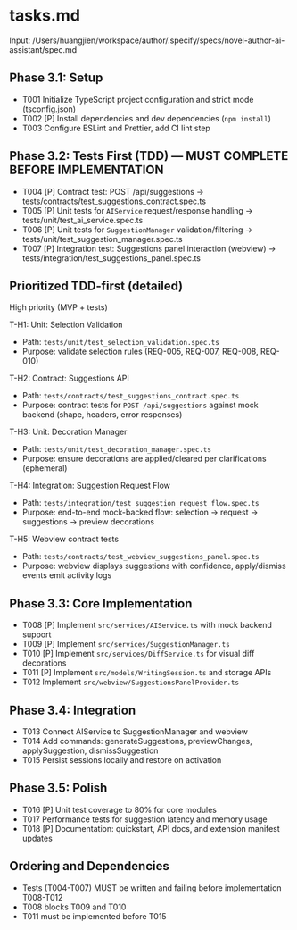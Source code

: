 # tasks.md

Input: /Users/huangjien/workspace/author/.specify/specs/novel-author-ai-assistant/spec.md

## Phase 3.1: Setup
- T001 Initialize TypeScript project configuration and strict mode (tsconfig.json)
- T002 [P] Install dependencies and dev dependencies (`npm install`)
- T003 Configure ESLint and Prettier, add CI lint step

## Phase 3.2: Tests First (TDD) — MUST COMPLETE BEFORE IMPLEMENTATION
- T004 [P] Contract test: POST /api/suggestions → tests/contracts/test_suggestions_contract.spec.ts
- T005 [P] Unit tests for `AIService` request/response handling → tests/unit/test_ai_service.spec.ts
- T006 [P] Unit tests for `SuggestionManager` validation/filtering → tests/unit/test_suggestion_manager.spec.ts
- T007 [P] Integration test: Suggestions panel interaction (webview) → tests/integration/test_suggestions_panel.spec.ts

## Prioritized TDD-first (detailed)

High priority (MVP + tests)

T-H1: Unit: Selection Validation
- Path: `tests/unit/test_selection_validation.spec.ts`
- Purpose: validate selection rules (REQ-005, REQ-007, REQ-008, REQ-010)

T-H2: Contract: Suggestions API
- Path: `tests/contracts/test_suggestions_contract.spec.ts`
- Purpose: contract tests for `POST /api/suggestions` against mock backend (shape, headers, error responses)

T-H3: Unit: Decoration Manager
- Path: `tests/unit/test_decoration_manager.spec.ts`
- Purpose: ensure decorations are applied/cleared per clarifications (ephemeral)

T-H4: Integration: Suggestion Request Flow
- Path: `tests/integration/test_suggestion_request_flow.spec.ts`
- Purpose: end-to-end mock-backed flow: selection → request → suggestions → preview decorations

T-H5: Webview contract tests
- Path: `tests/contracts/test_webview_suggestions_panel.spec.ts`
- Purpose: webview displays suggestions with confidence, apply/dismiss events emit activity logs

## Phase 3.3: Core Implementation
- T008 [P] Implement `src/services/AIService.ts` with mock backend support
- T009 [P] Implement `src/services/SuggestionManager.ts`
- T010 [P] Implement `src/services/DiffService.ts` for visual diff decorations
- T011 [P] Implement `src/models/WritingSession.ts` and storage APIs
- T012 Implement `src/webview/SuggestionsPanelProvider.ts`

## Phase 3.4: Integration
- T013 Connect AIService to SuggestionManager and webview
- T014 Add commands: generateSuggestions, previewChanges, applySuggestion, dismissSuggestion
- T015 Persist sessions locally and restore on activation

## Phase 3.5: Polish
- T016 [P] Unit test coverage to 80% for core modules
- T017 Performance tests for suggestion latency and memory usage
- T018 [P] Documentation: quickstart, API docs, and extension manifest updates

## Ordering and Dependencies
- Tests (T004-T007) MUST be written and failing before implementation T008-T012
- T008 blocks T009 and T010
- T011 must be implemented before T015
